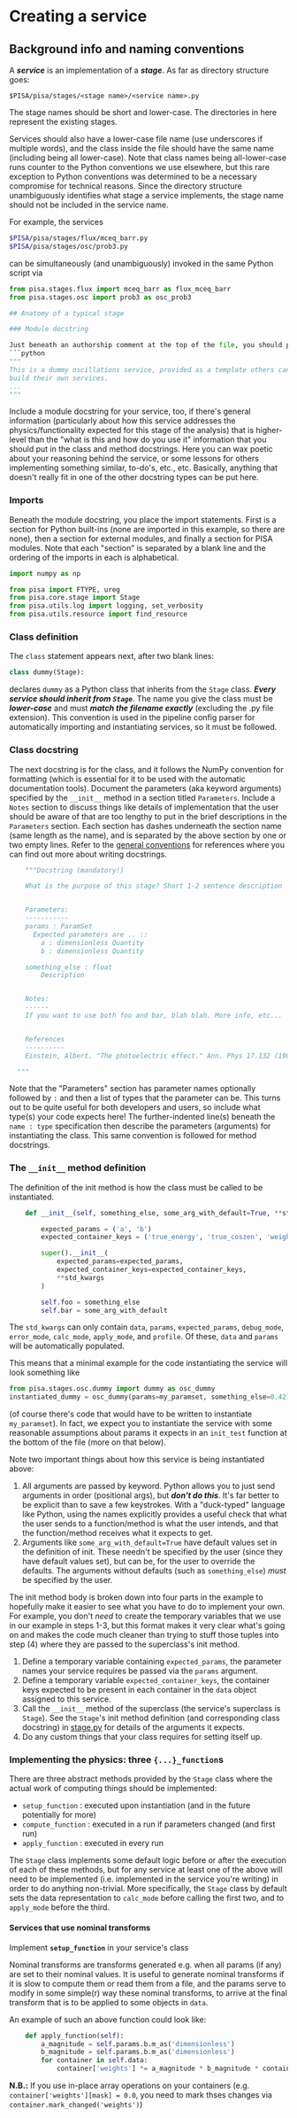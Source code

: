 # Creating a service

## Background info and naming conventions
A ***service*** is an implementation of a ***stage***. As far as directory structure goes:
```
$PISA/pisa/stages/<stage name>/<service name>.py
```
The stage names should be short and lower-case. The directories in here represent the existing stages.

Services should also have a lower-case file name (use underscores if multiple words), and the class inside the file should have the same name (including being all lower-case).
Note that class names being all-lower-case runs counter to the Python conventions we use elsewhere, but this rare exception to Python conventions was determined to be a necessary compromise for technical reasons.
Since the directory structure unambiguously identifies what stage a service implements, the stage name should not be included in the service name.

For example, the services
```bash
$PISA/pisa/stages/flux/mceq_barr.py
$PISA/pisa/stages/osc/prob3.py 
```
can be simultaneously (and unambiguously) invoked in the same Python script via
```python
from pisa.stages.flux import mceq_barr as flux_mceq_barr
from pisa.stages.osc import prob3 as osc_prob3

## Anatomy of a typical stage

### Module docstring

Just beneath an authorship comment at the top of the file, you should place the module docstring:
```python
"""
This is a dummy oscillations service, provided as a template others can use to
build their own services.
...
"""
```
Include a module docstring for your service, too, if there's general information (particularly about how this service addresses the physics/functionality expected for this stage of the analysis) that is higher-level than the
"what is this and how do you use it" information that you should put in the class and method docstrings. Here you can wax poetic about your reasoning behind the service, or some lessons for others implementing something similar,
to-do's, etc., etc. Basically, anything that doesn't really fit in one of the other docstring types can be put here.

### Imports

Beneath the module docstring, you place the import statements. First is a section for Python built-ins (none are imported in this example, so there are none), then a section for external modules, and finally a section for PISA modules.
Note that each "section" is separated by a blank line and the ordering of the imports in each is alphabetical.
```python
import numpy as np

from pisa import FTYPE, ureg
from pisa.core.stage import Stage
from pisa.utils.log import logging, set_verbosity
from pisa.utils.resource import find_resource
```

### Class definition

The `class` statement appears next, after two blank lines:
```python
class dummy(Stage):
```
declares `dummy` as a Python class that inherits from the `Stage` class.
***Every service should inherit from `Stage`***. The name you give the class must be ***lower-case*** and must ***match the filename exactly*** (excluding the .py file extension).
This convention is used in the pipeline config parser for automatically importing and instantiating services, so it must be followed.

### Class docstring

The next docstring is for the class, and it follows the NumPy convention for formatting (which is essential for it to be used with the automatic documentation tools).
Document the parameters (aka keyword arguments) specified by the `__init__` method in a section titled `Parameters`.
Include a `Notes` section to discuss things like details of implementation that the user should be aware of that are too lengthy to put in the brief descriptions in the `Parameters` section.
Each section has dashes underneath the section name (same length as the name), and is separated by the above section by one or two empty lines.
Refer to the [general conventions](https://github.com/icecube/pisa/general_conventions.md) for references where you can find out more about writing docstrings.

```python
    """Docstring (mandatory!)

    What is the purpose of this stage? Short 1-2 sentence description


    Parameters:
    -----------
    params : ParamSet
      Expected parameters are .. ::
        a : dimensionless Quantity
        b : dimensionless Quantity

    something_else : float
        Description


    Notes:
    ------
    If you want to use both foo and bar, blah blah. More info, etc...


    References
    ----------
    Einstein, Albert. "The photoelectric effect." Ann. Phys 17.132 (1905): 4.

  """
```

Note that the "Parameters" section has parameter names optionally followed by ` : ` and then a list of types that the parameter can be.
This turns out to be quite useful for both developers and users, so include what type(s) your code expects here!
The further-indented line(s) beneath the `name : type` specification then describe the parameters (arguments) for instantiating the class.
This same convention is followed for method docstrings.

### The `__init__` method definition
The definition of the init method is how the class must be called to be instantiated.
```python
    def __init__(self, something_else, some_arg_with_default=True, **std_kwargs):

        expected_params = ('a', 'b')
        expected_container_keys = ('true_energy', 'true_coszen', 'weights')

        super().__init__(
            expected_params=expected_params,
            expected_container_keys=expected_container_keys,
            **std_kwargs
        )

        self.foo = something_else
        self.bar = some_arg_with_default
```
The `std_kwargs` can only contain `data`, `params`, `expected_params`, `debug_mode`, `error_mode`, `calc_mode`, `apply_mode`, and `profile`.
Of these, `data` and `params` will be automatically populated.

This means that a minimal example for the code instantiating the service will look something like
```python
from pisa.stages.osc.dummy import dummy as osc_dummy
instantiated_dummy = osc_dummy(params=my_paramset, something_else=0.42)
```
(of course there's code that would have to be written to instantiate `my_paramset`).
In fact, we expect you to instantiate the service with some reasonable assumptions about params it expects in an `init_test` function at the bottom of the file (more on that below).

Note two important things about how this service is being instantiated above:

1. All arguments are passed by keyword. Python allows you to just send arguments in order (positional args), but ***don't do this***. It's far better to be explicit than to save a few keystrokes. With a "duck-typed" language like Python, using the names explicitly provides a useful check that what the user sends to a function/method is what the user intends, and that the function/method receives what it expects to get.
1. Arguments like `some_arg_with_default=True` have default values set in the definition of init. These needn't be specified by the user (since they have default values set), but can be, for the user to override the defaults. The arguments without defaults (such as `something_else`) *must* be specified by the user.

The init method body is broken down into four parts in the example to hopefully make it easier to see what you have to do to implement your own. For example, you don't *need* to create the temporary variables that we use in our example in steps 1-3, but this format makes it very clear what's going on and makes the code much cleaner than trying to stuff those tuples into step (4) where they are passed to the superclass's init method.
1. Define a temporary variable containing `expected_params`, the parameter names your service requires be passed via the `params` argument.
1. Define a temporary variable `expected_container_keys`, the container keys expected to be present in each container in the `data` object assigned to this service.
1. Call the `__init__` method of the superclass (the service's superclass is `Stage`). See the `Stage`'s init method definition (and corresponding class docstring) in [stage.py](https://github.com/icecube/pisa/blob/master/pisa/core/stage.py) for details of the arguments it expects.
1. Do any custom things that your class requires for setting itself up.

### Implementing the physics: three `{...}_function`s

There are three abstract methods provided by the `Stage` class where the actual work of computing things should be implemented:
* `setup_function` : executed upon instantiation (and in the future potentially for more)
* `compute_function` : executed in a run if parameters changed (and first run)
* `apply_function` : executed in every run

The `Stage` class implements some default logic before or after the execution of each of these methods, but for any service at least one of the above will need to be implemented (i.e. implemented in the service you're writing) in order to do anything non-trivial.
More specifically, the `Stage` class by default sets the data representation to `calc_mode` before calling the first two, and to `apply_mode` before the third.

#### Services that use nominal transforms

Implement **`setup_function`** in your service's class

Nominal transforms are transforms generated e.g. when all params (if any) are set to their nominal values.
It is useful to generate nominal transforms if it is slow to compute them or read them from a file, and the params serve to modify in some simple(r) way these nominal transforms, to arrive at the final transform that is to be applied to some objects in `data`.

An example of such an above function could look like:

```python
    def apply_function(self):
        a_magnitude = self.params.b.m_as('dimensionless')
        b_magnitude = self.params.b.m_as('dimensionless')
        for container in self.data:
            container['weights'] *= a_magnitude * b_magnitude * container['true_energy'] * container['true_coszen']
```
**N.B.:** If you use in-place array operations on your containers (e.g. `container['weights'][mask] = 0.0`, you need to mark thses changes via `container.mark_changed('weights')`)
